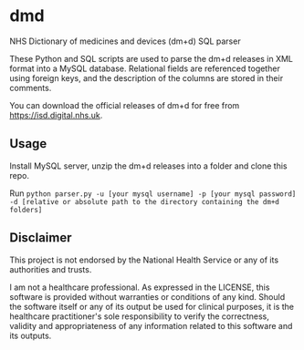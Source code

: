 # dmd
NHS Dictionary of medicines and devices (dm+d) SQL parser

These Python and SQL scripts are used to parse the dm+d releases in XML format into a MySQL database. Relational fields are referenced together using foreign keys, and the description of the columns are stored in their comments.

You can download the official releases of dm+d for free from https://isd.digital.nhs.uk.

## Usage
Install MySQL server, unzip the dm+d releases into a folder and clone this repo.

Run `python parser.py -u [your mysql username] -p [your mysql password] -d [relative or absolute path to the directory containing the dm+d folders]`

## Disclaimer
This project is not endorsed by the National Health Service or any of its authorities and trusts.

I am not a healthcare professional. As expressed in the LICENSE, this software is provided without warranties or conditions of any kind. Should the software itself or any of its output be used for clinical purposes, it is the healthcare practitioner's sole responsibility to verify the correctness, validity and appropriateness of any information related to this software and its outputs.

